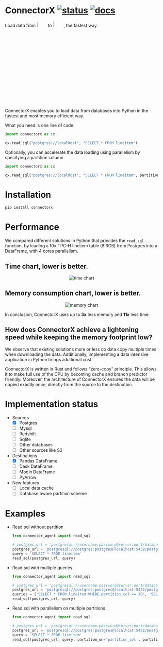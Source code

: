 # ConnectorX [![status][ci_badge]][ci_page] [![docs][docs_badge]][docs_page]

[ci_badge]: https://github.com/sfu-db/connector-agent/workflows/ci/badge.svg
[ci_page]: https://github.com/sfu-db/connector-agent/actions

[docs_badge]: https://github.com/sfu-db/connector-agent/workflows/docs/badge.svg
[docs_page]: https://sfu-db.github.io/connector-agent/connector_agent/

Load data from <img src="https://raw.githubusercontent.com/sfu-db/connector-agent/main/assets/sources.gif" width="6.5%" style="margin-bottom: -2px"/> to <img src="https://raw.githubusercontent.com/sfu-db/connector-agent/main/assets/destinations.gif" width="7%" style="margin-bottom: -2px"/>, the fastest way.


ConnectorX enables you to load data from databases into Python in the fastest and most memory efficient way.

What you need is one line of code:
```python
import connectorx as cx

cx.read_sql("postgres://localhost", "SELECT * FROM lineitem")
```

Optionally, you can accelerate the data loading using parallelism by specifying a partition column.
```python
import connectorx as cx

cx.read_sql("postgres://localhost", "SELECT * FROM lineitem", partition_on="l_orderkey", partition_num=10)
```

# Installation

```bash
pip install connectorx
```
# Performance

We compared different solutions in Python that provides the `read_sql` function, by loading a 10x TPC-H lineitem table (8.6GB) from Postgres into a DataFrame, with 4 cores parallelism. 

## Time chart, lower is better.
<p align="center"><img alt="time chart" src="https://raw.githubusercontent.com/sfu-db/connector-agent/main/assets/time.svg"/></p>

## Memory consumption chart, lower is better.
<p align="center"><img alt="memory chart" src="https://raw.githubusercontent.com/sfu-db/connector-agent/main/assets/memory.svg"/></p>


In conclusion, ConnectorX uses up to **3x** less memory and **11x** less time.

## How does ConnectorX achieve a lightening speed while keeping the memory footprint low?

We observe that existing solutions more or less do data copy multiple times when downloading the data.
Additionally, implementing a data intensive application in Python brings additional cost.

ConnectorX is written in Rust and follows "zero-copy" principle.
This allows it to make full use of the CPU by becoming cache and branch predictor friendly. Moreover, the architecture of ConnectorX ensures the data will be copied exactly once, directly from the source to the destination.

# Implementation status

* Sources
  - [x] Postgres
  - [ ] Mysql
  - [ ] Redshift
  - [ ] Sqlite
  - [ ] Other databases
  - [ ] Other sources like S3
* Destinations
  - [x] Pandas DataFrame
  - [ ] Dask DataFrame
  - [ ] Modin DataFrame
  - [ ] PyArrow
* New features
  - [ ] Local data cache
  - [ ] Database aware partition scheme

# Examples

* Read sql without partition

  ```python
  from connector_agent import read_sql
  
  # postgres_url = 'postgresql://username:password@server:port/database'
  postgres_url = 'postgresql://postgres:postgres@localhost:5432/postgres'
  query = 'SELECT * FROM lineitem'
  read_sql(postgres_url, query)
  ```

* Read sql with multiple queries

  ```python
  from connector_agent import read_sql
  
  # postgres_url = 'postgresql://username:password@server:port/database'
  postgres_url = 'postgresql://postgres:postgres@localhost:5432/postgres'
  queries = ['SELECT * FROM lineitem WHERE partition_col <= 10', 'SELECT * FROM lineitem WHERE partition_col > 10']
  read_sql(postgres_url, query)
  ```

* Read sql with parallelism on multiple partitions

  ```python
  from connector_agent import read_sql
  
  # postgres_url = 'postgresql://username:password@server:port/database'
  postgres_url = 'postgresql://postgres:postgres@localhost:5432/postgres'
  query = 'SELECT * FROM lineitem'
  read_sql(postgres_url, query, partition_on='partition_col', partition_num=10)
  ```

  

